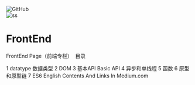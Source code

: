 ![GitHub](https://img.shields.io/github/license/mashape/apistatus.svg "license")       
![ss](https://img.shields.io/github/languages/top/badges/shields.svg)
<br>
# FrontEnd
FrontEnd Page（前端专栏）
  目录
  
1 datatype 数据类型
2 DOM
3 基本API Basic API
4 异步和单线程
5 函数
6 原型和原型链
7 ES6
English Contents And Links In Medium.com

